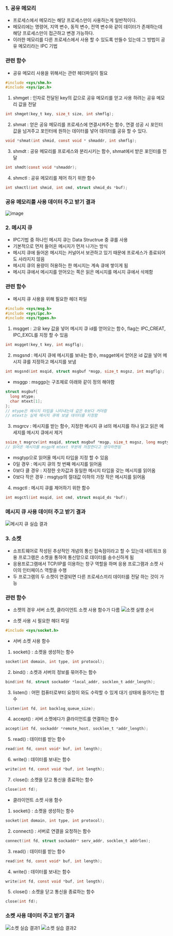 ### 1. 공유 메모리<br>
- 프로세스에서 메모리는 해당 프로세스만이 사용하는게 일반적이다.
- 메모리에는 명령어, 지역 변수, 동적 변수, 전역 변수와 같이 데이터가 존재하는데 해당 프로세스만이 접근하고 변경 가능하다. 
- 이러한 메모리를 다른 프로세스에서 사용 할 수 있도록 만들수 있는데 그 방법이 공유 메모리라는 IPC 기법
### 관련 함수
- 공유 메모리 사용을 위해서는 관련 헤더파일이 필요<br>
```c
#include <sys/shm.h>
#include <sys/ipc.h>
```
1. shmget : 인자로 전달된 key의 값으로 공유 메모리를 얻고 사용 하려는 공유 메모리 값을 전달
```c
int shmget(key_t key, size_t size, int shmflg);
```
2. shmat : 얻은 공유 메모리를 프로세스에 연결시켜주는 함수, 연결 성공 시 포인터 값을 넘겨주고 포인터에 원하는 데이터를 넣어 데이터를 공유 할 수 있다.
```c
void *shmat(int shmid, const void * shmaddr, int shmflg);
```
3. shmdt : 공유 메모리를 프로세스와 분리시키는 함수, shmat에서 받은 포인터를 전달
```c
int shmdt(const void *shmaddr);
```
4. shmctl : 공유 메모리를 제어 하기 위한 함수
```c
int shmctl(int shmid, int cmd, struct shmid_ds *buf);
```
### 공유 메모리를 사용 데이터 주고 받기 결과
![image](https://user-images.githubusercontent.com/82010586/125216377-fe3b5480-e2f8-11eb-9bce-eedb26d8b04b.png)

### 2. 메시지 큐
- IPC기법 중 하나인 메시지 큐는 Data Structrue 중 큐를 사용
- 기본적으로 먼저 들어온 메시지가 먼저 나가는 방식
- 메시지 큐에 들어온 메시지는 커널어서 보관하고 있기 때문에 프로세스가 종료되어도 사라지지 않음
- 메시지 큐의 용량이 허용하는 한 메시지는 계속 큐에 쌓이게 됨
- 메시지 큐에서 메시지를 얻어오는 쪽은 읽은 메시지를 메시지 큐에서 삭제함

### 관련 함수
- 메시지 큐 사용을 위해 필요한 헤더 파일
```c
#include <sys/msg.h>
#include <sys/ipc.h>
#include <sys/types.h>
```
1. msgget : 고유 key 값을 넣어 메시지 큐 id를 얻어오는 함수, flag는 IPC_CREAT, IPC_EXCL를 지정 할 수 있음
```c
int msgget(key_t key, int msgflg);
```
2. msgsnd : 메시지 큐에 메시지를 보내는 함수, msgget에서 얻어온 id 값을 넣어 메시지 큐를 지정하고 메시지를 보냄
```c
int msgsnd(int msqid, struct msgbuf *msgp, size_t msgsz, int msgflg);
```
- msggp : msggp는 구조체로 아래와 같이 정의 해야함
```c
struct msgbuf{
  long mtype;
  char mtext[1];
};
// mtype은 메시지 타입을 나타내는데 값은 0보다 커야함
// mtext는 실제 메시지 큐에 보낼 데이터를 지정함
```
3. msgrcv : 메시지를 받는 함수, 지정한 메시지 큐 id의 메시지를 하나 읽고 읽은 메세지를 메시지 큐에서 제거
```c
ssize_t msgrcv(int msqid, struct msgbuf *msgp, size_t msgsz, long msgtyp, int msgflg);
// 읽어온 메시지를 msgp에 mtext 부분에 저장한다고 생각하면됨 
```
- msgtyp으로 읽어올 메시지 타입을 지정 할 수 있음   
- 0일 경우 : 메시지 큐의 첫 번째 메시지를 읽어옴
- 0보다 클 경우 : 지정한 숫자값과 동일한 메시지 타입을 갖는 메시지를 읽어옴
- 0보다 작은 경우 : msgtyp의 절대값 이하의 가장 작은 메시지를 읽어옴
4. msgctl : 메시지 큐를 제어하기 위한 함수
```c
int msgctl(int msqid, int cmd, struct msqid_ds *buf);
```
### 메시지 큐 사용 데이터 주고 받기 결과
![메시지 큐 실습 결과](https://user-images.githubusercontent.com/82010586/125218977-fed6e980-e2fe-11eb-9b15-f47674c0f14a.PNG)


### 3. 소켓
- 소프트웨어로 작성된 추상적인 개념의 통신 접속점이라고 할 수 있는데 네트워크 응용 프로그램은 소켓을 통하여 통신망으로 데이터를 송수신하게 됨
- 응용프로그램에서 TCP/IP를 이용하는 창구 역할을 하며 응용 프로그램과 소켓 사이의 인터페이스 역할을 수행
- 두 프로그램의 두 소켓이 연결되면 다른 프로세스끼리 데이터를 전달 하는 것이 가능

### 관련 함수
- 소켓의 경우 서버 소켓, 클라이언트 소켓 사용 함수가 다름
![소켓 실행 순서](https://user-images.githubusercontent.com/82010586/125220872-490d9a00-e302-11eb-9fe8-d321f630d42e.PNG)

- 소켓 사용 시 필요한 헤더 파일
```c
#include <sys/socket.h>
```
- 서버 소켓 사용 함수
1. socket() : 소켓을 생성하는 함수
```c
socket(int domain, int type, int protocol);
```
2. bind() : 소켓과 서버의 정보를 묶어주는 함수
```c
bind(int fd, struct sockaddr *local_addr, socklen_t addr_length);
```
3. listen() : 어떤 컴퓨터로부터 요청이 와도 수락할 수 있게 대기 상태에 들어가는 함수
```c
listen(int fd, int backlog_queue_size);
```
4. accept() : 서버 소켓에다가 클라이언트를 연결하는 함수
```c
accept(int fd, sockaddr *remote_host, socklen_t *addr_length);
```
5. read() : 데이터를 받는 함수
```c
read(int fd, const void* buf, int length);
```
6. write() : 데이터를 보내는 함수
```c
write(int fd, const void *buf, int length);
```
7. close(): 소켓을 닫고 통신을 종료하는 함수
```c
close(int fd);
```
- 클라이언트 소켓 사용 함수
1. socket() : 소켓을 생성하는 함수
```c
socket(int domain, int type, int protocol);
```
2. connect() : 서버로 연결을 요청하는 함수
```c
connect(int fd, struct sockaddr* serv_addr, socklen_t addrlen);
```
3. read() : 데이터를 받는 함수
```c
read(int fd, const void* buf, int length);
```
4. write() : 데이터를 보내는 함수
```c
write(int fd, const void *buf, int length);
```
5. close() : 소켓을 닫고 통신을 종료하는 함수
```c
close(int fd);
```
### 소켓 사용 데이터 주고 받기 결과
![소켓 실습 결과1](https://user-images.githubusercontent.com/82010586/125223412-af94b700-e306-11eb-91b3-225dd47e39e6.PNG)
![소켓 실습 결과2](https://user-images.githubusercontent.com/82010586/125223413-b02d4d80-e306-11eb-882f-a725f35b8d7e.PNG)


